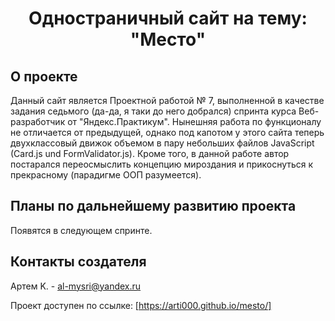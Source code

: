 <h1 align="center">Одностраничный сайт на тему: "Место"</h1>

## О проекте

Данный сайт является Проектной работой № 7, выполненной в качестве задания седьмого (да-да, я таки до него добрался) спринта курса Веб-разработчик от "Яндекс.Практикум". Нынешняя работа по функционалу не отличается от предыдущей, однако под капотом у этого сайта теперь двухклассовый движок объемом в пару небольших файлов JavaScript (Card.js und FormValidator.js). Кроме того, в данной работе автор постарался переосмыслить концепцию мироздания и прикоснуться к прекрасному (парадигме ООП разумеется).

## Планы по дальнейшему развитию проекта
Появятся в следующем спринте.

## Контакты создателя

Артем K. - al-mysri@yandex.ru

Проект доступен по ссылке: [https://arti000.github.io/mesto/]
